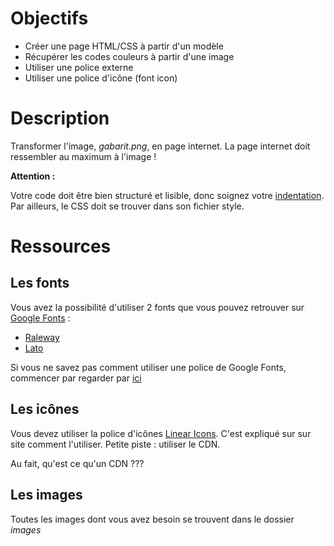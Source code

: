 # Objectifs

* Créer une page HTML/CSS à partir d'un modèle
* Récupérer les codes couleurs à partir d'une image
* Utiliser une police externe
* Utiliser une police d'icône (font icon)

# Description

Transformer l'image, *gabarit.png*, en page internet. La page internet doit ressembler au maximum à l'image !

**Attention :**

Votre code doit être bien structuré et lisible, donc soignez votre [indentation](https://fr.wikipedia.org/wiki/Style_d%27indentation).
Par ailleurs, le CSS doit se trouver dans son fichier style.

# Ressources

## Les fonts

Vous avez la possibilité d'utiliser 2 fonts que vous pouvez retrouver sur [Google Fonts](https://fonts.google.com/) :
* [Raleway](https://fonts.google.com/specimen/Raleway)
* [Lato](https://fonts.google.com/specimen/Lato)

Si vous ne savez pas comment utiliser une police de Google Fonts, commencer par regarder par [ici](https://developers.google.com/fonts/docs/getting_started)


## Les icônes

Vous devez utiliser la police d'icônes [Linear Icons](https://linearicons.com/free). C'est expliqué sur sur site comment l'utiliser.
Petite piste : utiliser le CDN.

Au fait, qu'est ce qu'un CDN ???

## Les images

Toutes les images dont vous avez besoin se trouvent dans le dossier *images*
